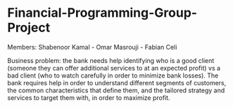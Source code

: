 # Financial-Programming-Group-Project
Members:  Shabenoor Kamal - Omar Masrouji - Fabian Celi

Business problem: the bank needs help identifying who is a good client (someone they can offer additional services to at an expected profit) vs a bad client (who to watch carefully in order to minimize bank losses). The bank requires help in order to understand different segments of customers, the common characteristics that define them, and the tailored strategy and services to target them with, in order to maximize profit.
